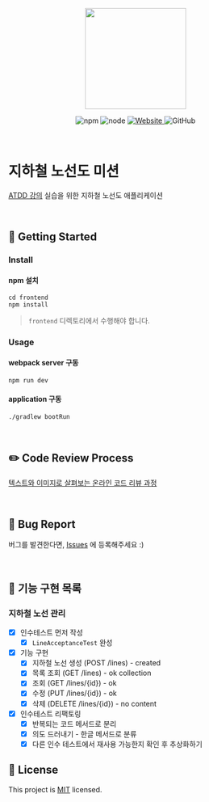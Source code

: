 <p align="center">
    <img width="200px;" src="https://raw.githubusercontent.com/woowacourse/atdd-subway-admin-frontend/master/images/main_logo.png"/>
</p>
<p align="center">
  <img alt="npm" src="https://img.shields.io/badge/npm-%3E%3D%205.5.0-blue">
  <img alt="node" src="https://img.shields.io/badge/node-%3E%3D%209.3.0-blue">
  <a href="https://edu.nextstep.camp/c/R89PYi5H" alt="nextstep atdd">
    <img alt="Website" src="https://img.shields.io/website?url=https%3A%2F%2Fedu.nextstep.camp%2Fc%2FR89PYi5H">
  </a>
  <img alt="GitHub" src="https://img.shields.io/github/license/next-step/atdd-subway-admin">
</p>

<br>

# 지하철 노선도 미션
[ATDD 강의](https://edu.nextstep.camp/c/R89PYi5H) 실습을 위한 지하철 노선도 애플리케이션

<br>

## 🚀 Getting Started

### Install
#### npm 설치
```
cd frontend
npm install
```
> `frontend` 디렉토리에서 수행해야 합니다.

### Usage
#### webpack server 구동
```
npm run dev
```
#### application 구동
```
./gradlew bootRun
```
<br>

## ✏️ Code Review Process
[텍스트와 이미지로 살펴보는 온라인 코드 리뷰 과정](https://github.com/next-step/nextstep-docs/tree/master/codereview)

<br>

## 🐞 Bug Report

버그를 발견한다면, [Issues](https://github.com/next-step/atdd-subway-admin/issues) 에 등록해주세요 :)

<br>

## 🚩 기능 구현 목록
### 지하철 노선 관리
- [x] 인수테스트 먼저 작성
    - [x] `LineAcceptanceTest` 완성

- [x] 기능 구현
    - [x] 지하철 노선 생성 (POST /lines) - created
    - [x] 목록 조회 (GET /lines) - ok collection
    - [x] 조회 (GET /lines/{id}) - ok
    - [x] 수정 (PUT /lines/{id}) - ok
    - [x] 삭제 (DELETE /lines/{id}) - no content

- [x] 인수테스트 리팩토링
    - [x] 반복되는 코드 메서드로 분리
    - [x] 의도 드러내기 - 한글 메서드로 분류
    - [x] 다른 인수 테스트에서 재사용 가능한지 확인 후 추상화하기

## 📝 License

This project is [MIT](https://github.com/next-step/atdd-subway-admin/blob/master/LICENSE.md) licensed.
